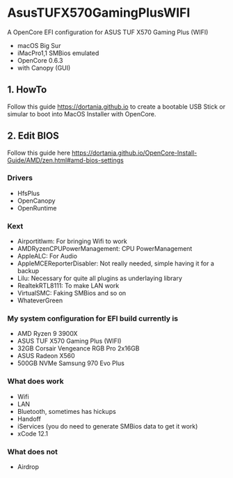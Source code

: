 # AsusTUFX570GamingPlusWIFI
A OpenCore EFI configuration for ASUS TUF X570 Gaming Plus (WIFI)
- macOS Big Sur
- iMacPro1,1 SMBios emulated
- OpenCore 0.6.3
- with Canopy (GUI)

## 1. HowTo
Follow this guide https://dortania.github.io to create a bootable USB Stick or simular to boot into MacOS Installer with OpenCore.


## 2. Edit BIOS
Follow this guide here
https://dortania.github.io/OpenCore-Install-Guide/AMD/zen.html#amd-bios-settings

### Drivers
- HfsPlus
- OpenCanopy
- OpenRuntime

### Kext
- Airportitlwm: For bringing Wifi to work
- AMDRyzenCPUPowerManagement: CPU PowerManagement
- AppleALC: For Audio
- AppleMCEReporterDisabler: Not really needed, simple having it for a backup
- Lilu: Necessary for quite all plugins as underlaying library
- RealtekRTL8111: To make LAN work
- VirtualSMC: Faking SMBios and so on
- WhateverGreen

### My system configuration for EFI build currently is
- AMD Ryzen 9 3900X
- ASUS TUF X570 Gaming Plus (WIFI)
- 32GB Corsair Vengeance RGB Pro 2x16GB
- ASUS Radeon X560
- 500GB NVMe Samsung 970 Evo Plus

### What does work
- Wifi
- LAN
- Bluetooth, sometimes has hickups
- Handoff
- iServices (you do need to generate SMBios data to get it work)
- xCode 12.1

### What does not
- Airdrop
